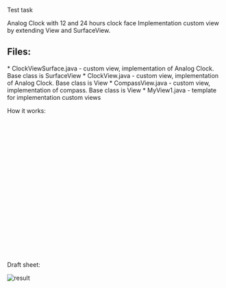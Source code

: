 Test task

Analog Clock with 12 and 24 hours clock face
Implementation custom view by extending View and SurfaceView.

<h2>Files:</h2>
* ClockViewSurface.java - custom view, implementation of Analog Clock. Base class is SurfaceView
* ClockView.java - custom view, implementation of Analog Clock. Base class is View
* CompassView.java - custom view, implementation of compass. Base class is View
* MyView1.java - template for implementation custom views

How it works:

<object width="420" height="315"><param name="movie" value="//www.youtube.com/v/V9FqYLeE6N0?hl=en_US&amp;version=3"></param><param name="allowFullScreen" value="true"></param><param name="allowscriptaccess" value="always"></param><embed src="//www.youtube.com/v/V9FqYLeE6N0?hl=en_US&amp;version=3" type="application/x-shockwave-flash" width="420" height="315" allowscriptaccess="always" allowfullscreen="true"></embed></object>


Draft sheet:

<img alt="result"
       src="https://github.com/vovs/ClockView-on-SurfaceView/blob/master/data/clock_view_screen.jpg" />
